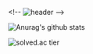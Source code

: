 \<!-- ![header](https://capsule-render.vercel.app/api?type=slice&color=gradient&text=%20KyungdaeMin%20%20&height=200&fontSize=100) -->

![Anurag's github stats](https://github-readme-stats.vercel.app/api?username=rudwl1005a&show_icons=true&theme=dark)

![solved.ac tier](http://mazassumnida.wtf/api/v2/generate_badge?boj=rudwl1005)

